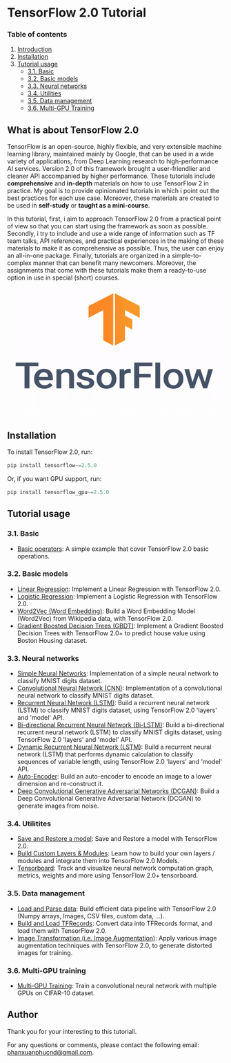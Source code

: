 # TensorFlow 2.0 Tutorial

### Table of contents

1. [Introduction](#intro)
2. [Installation](#installation)
3. [Tutorial usage](#tutorial)
    - [3.1. Basic](#basic)
    - [3.2. Basic models](#basic_models)
    - [3.3. Neural networks](#neural_nets)
    - [3.4. Utilities](#utilities)
    - [3.5. Data management](#data_management)
    - [3.6. Multi-GPU Training](#multi_gpu_training)

## <a name='intro'></a> What is about TensorFlow 2.0

TensorFlow is an open-source, highly flexible, and very extensible machine learning library, maintained mainly by Google, that can be used in a wide variety of applications, from Deep Learning research to high-performance AI services. Version 2.0 of this framework brought a user-friendlier and cleaner API accompanied by higher performance. These tutorials include **comprehensive** and **in-depth** materials on how to use TensorFlow 2 in practice. My goal is to provide opinionated tutorials in which i point out the best practices for each use case. Moreover, these materials are created to be used in **self-study** or **taught as a mini-course**.

In this tutorial, first, i aim to approach TensorFlow 2.0 from a practical point of view so that you can start using the framework as soon as possible. Secondly, i try to include and use a wide range of information such as TF team talks, API references, and practical experiences in the making of these materials to make it as comprehensive as possible. Thus, the user can enjoy an all-in-one package. Finally, tutorials are organized in a simple-to-complex manner that can benefit many newcomers. Moreover, the assignments that come with these tutorials make them a ready-to-use option in use in special (short) courses.

<p align="center">
  <img src="imgs/tensorflow-2.0.gif" width="500" height="300" align="middle">
</p>

## <a name='installation'></a> Installation

To install TensorFlow 2.0, run:

```js
pip install tensorflow~=2.5.0
```

Or, if you want GPU support, run:

```js
pip install tensorflow_gpu~=2.5.0
```

## <a name='tutorial'></a> Tutorial usage

### <a name='basic'></a> 3.1. Basic

- [Basic operators](https://github.com/phanxuanphucnd/TensorFlow-2.0-Tutorial/blob/main/notebooks/3.1%20Basic/3.1.1%20Basic.ipynb): A simple example that cover TensorFlow 2.0 basic operations.

### <a name='basic_models'></a> 3.2. Basic models

- [Linear Regression](https://github.com/phanxuanphucnd/TensorFlow-2.0-Tutorial/blob/main/notebooks/3.2%20Basic%20models/3.2.1%20Linear%20Regression.ipynb): Implement a Linear Regression with TensorFlow 2.0.
- [Logistic Regression](https://github.com/phanxuanphucnd/TensorFlow-2.0-Tutorial/blob/main/notebooks/3.2%20Basic%20models/3.2.2%20Logistic%20Regression.ipynb): Implement a Logistic Regression with TensorFlow 2.0.
- [Word2Vec (Word Embedding)](https://github.com/phanxuanphucnd/TensorFlow-2.0-Tutorial/blob/main/notebooks/3.2%20Basic%20models/3.2.3%20Word2Vec%20(Word%20Embedding).ipynb): Build a Word Embedding Model (Word2Vec) from Wikipedia data, with TensorFlow 2.0.
- [Gradient Boosted Decision Trees (GBDT)](https://github.com/phanxuanphucnd/TensorFlow-2.0-Tutorial/blob/main/notebooks/3.2%20Basic%20models/3.2.4%20Gradient%20Boosted%20Decision%20Trees.ipynb): Implement a Gradient Boosted Decision Trees with TensorFlow 2.0+ to predict house value using Boston Housing dataset.

### <a name='neural_nets'></a> 3.3. Neural networks

- [Simple Neural Networks](https://github.com/phanxuanphucnd/TensorFlow-2.0-Tutorial/blob/main/notebooks/3.3%20Neural%20networks/3.3.1%20Simple%20Neural%20Network.ipynb): Implementation of a simple neural network to classify MNIST digits dataset.
- [Convolutional Neural Network (CNN)](https://github.com/phanxuanphucnd/TensorFlow-2.0-Tutorial/blob/main/notebooks/3.3%20Neural%20networks/3.3.2%20Convolutional%20Neural%20Network%20(CNN).ipynb): Implementation of a convolutional neural network to classify MNIST digits dataset.
- [Recurrent Neural Network (LSTM)](https://github.com/phanxuanphucnd/TensorFlow-2.0-Tutorial/blob/main/notebooks/3.3%20Neural%20networks/3.3.3%20Recurrent%20Neural%20Network%20(LSTM).ipynb): Build a recurrent neural network (LSTM) to classify MNIST digits dataset, using TensorFlow 2.0 'layers' and 'model' API.
- [Bi-directional Recurrent Neural Network (Bi-LSTM)](https://github.com/phanxuanphucnd/TensorFlow-2.0-Tutorial/blob/main/notebooks/3.3%20Neural%20networks/3.3.4%20Bi-Recurrent%20Neural%20Network%20(Bi-LSTM).ipynb): Build a bi-directional recurrent neural network (LSTM) to classify MNIST digits dataset, using TensorFlow 2.0 'layers' and 'model' API.
- [Dynamic Recurrent Neural Network (LSTM)](https://github.com/phanxuanphucnd/TensorFlow-2.0-Tutorial/blob/main/notebooks/3.3%20Neural%20networks/3.3.5%20Dynamic%20Recurrent%20Neural%20Network%20(LSTM).ipynb): Build a recurrent neural network (LSTM) that performs dynamic calculation to classify sequences of variable length, using TensorFlow 2.0 'layers' and 'model' API.
- [Auto-Encoder](https://github.com/phanxuanphucnd/TensorFlow-2.0-Tutorial/blob/main/notebooks/3.3%20Neural%20networks/3.3.6%20Auto-Encoder.ipynb): Build an auto-encoder to encode an image to a lower dimension and re-construct it.
- [Deep Convolutional Generative Adversarial Networks (DCGAN)](https://github.com/phanxuanphucnd/TensorFlow-2.0-Tutorial/blob/main/notebooks/3.3%20Neural%20networks/3.3.7%20Deep%20Convolutional%20Generative%20Adversarial%20Networks%20(DCGAN).ipynb): Build a Deep Convolutional Generative Adversarial Network (DCGAN) to generate images from noise.

### <a name='utilities'></a> 3.4. Utilitites

- [Save and Restore a model](https://github.com/phanxuanphucnd/TensorFlow-2.0-Tutorial/blob/main/notebooks/3.4%20Utilities/3.4.1%20Save%20and%20Restore%20a%20model.ipynb): Save and Restore a model with TensorFlow 2.0.
- [Build Custom Layers & Modules](https://github.com/phanxuanphucnd/TensorFlow-2.0-Tutorial/blob/main/notebooks/3.4%20Utilities/3.4.2%20Build%20Custom%20Layers%20%26%20Modules.ipynb): Learn how to build your own layers / modules and integrate them into TensorFlow 2.0 Models.
- [Tensorboard](https://github.com/phanxuanphucnd/TensorFlow-2.0-Tutorial/blob/main/notebooks/3.4%20Utilities/3.4.3%20Tensorboard.ipynb): Track and visualize neural network computation graph, metrics, weights and more using TensorFlow 2.0+ tensorboard.

### <a name='data_management'></a> 3.5. Data management

- [Load and Parse data](https://github.com/phanxuanphucnd/TensorFlow-2.0-Tutorial/blob/main/notebooks/3.5%20Data%20management/3.5.1%20Load%20and%20Parse%20data.ipynb): Build efficient data pipeline with TensorFlow 2.0 (Numpy arrays, Images, CSV files, custom data, ...).
- [Build and Load TFRecords](https://github.com/phanxuanphucnd/TensorFlow-2.0-Tutorial/blob/main/notebooks/3.5%20Data%20management/3.5.2%20Build%20and%20Load%20TFRecords.ipynb): Convert data into TFRecords format, and load them with TensorFlow 2.0.
- [Image Transformation (i.e. Image Augmentation)](https://github.com/phanxuanphucnd/TensorFlow-2.0-Tutorial/blob/main/notebooks/3.5%20Data%20management/3.5.3%20Image%20Transformation.ipynb): Apply various image augmentation techniques with TensorFlow 2.0, to generate distorted images for training.

### <a name='multi_gpu_training'></a> 3.6. Multi-GPU training

- [Multi-GPU Training](https://github.com/phanxuanphucnd/TensorFlow-2.0-Tutorial/blob/main/notebooks/3.6%20Multi-gpu%20training/3.6.1%20Multi-GPU%20Training.ipynb): Train a convolutional neural network with multiple GPUs on CIFAR-10 dataset.


## Author

Thank you for your interesting to this tutoriall.

For any questions or comments, please contact the following email: phanxuanphucnd@gmail.com.
